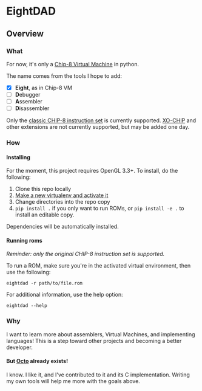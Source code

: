 # EightDAD

## Overview

### What
For now, it's only a [Chip-8 Virtual Machine](https://en.wikipedia.org/wiki/CHIP-8) in python.

The name comes from the tools I hope to add:

- [x] **Eight**, as in Chip-8 VM
- [ ] **D**ebugger
- [ ] **A**ssembler
- [ ] **D**isassembler

Only the [classic CHIP-8 instruction set](https://github.com/mattmikolay/chip-8/wiki/CHIP%E2%80%908-Technical-Reference)
is currently supported. [XO-CHIP](http://johnearnest.github.io/Octo/docs/XO-ChipSpecification.html) and other extensions
are not currently supported, but may be added one day.

### How

#### Installing

For the moment, this project requires OpenGL 3.3+. To install, do the following:

1. Clone this repo locally
2. [Make a new virtualenv and activate it](https://packaging.python.org/en/latest/guides/installing-using-pip-and-virtual-environments/#creating-a-virtual-environment)
3. Change directories into the repo copy
4. `pip install .` if you only want to run ROMs, or `pip install -e .` to install an editable copy.

Dependencies will be automatically installed.

#### Running roms

*Reminder: only the original CHIP-8 instruction set is supported.*

To run a ROM, make sure you're in the activated virtual environment, then use the following:
```
eightdad -r path/to/file.rom
```

For additional information, use the help option:
```
eightdad --help
```

### Why

I want to learn more about assemblers, Virtual Machines, and implementing
languages! This is a step toward other projects and becoming a better
developer.
 
#### But [Octo](https://github.com/JohnEarnest/Octo) already exists!

I know. I like it, and I've contributed to it and its C implementation. Writing my own tools will help me more with the goals above.
